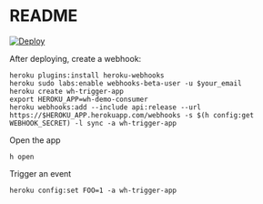 # README

[![Deploy](https://www.herokucdn.com/deploy/button.svg)](https://heroku.com/deploy?template=https://github.com/heroku/webhooks-consumer-demo)

After deploying, create a webhook:

```
heroku plugins:install heroku-webhooks
heroku sudo labs:enable webhooks-beta-user -u $your_email
heroku create wh-trigger-app
export HEROKU_APP=wh-demo-consumer
heroku webhooks:add --include api:release --url https://$HEROKU_APP.herokuapp.com/webhooks -s $(h config:get WEBHOOK_SECRET) -l sync -a wh-trigger-app
```

Open the app

```
h open
```

Trigger an event

```
heroku config:set FOO=1 -a wh-trigger-app
```
